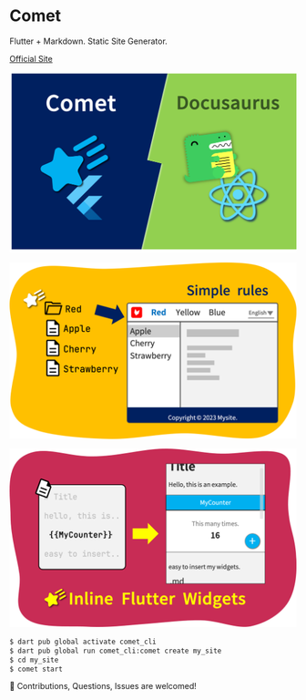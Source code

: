 # Comet

Flutter + Markdown. Static Site Generator.

[Official Site](https://comet.rubydog.jp/)

![image](https://github.com/rubydog-jp/comet/blob/main/remote_config/comet-and-docusaurus.png?raw=true)

![image](https://github.com/rubydog-jp/comet/blob/main/remote_config/pr-1.png?raw=true)

![image](https://github.com/rubydog-jp/comet/blob/main/remote_config/pr-2.png?raw=true)

```
$ dart pub global activate comet_cli
$ dart pub global run comet_cli:comet create my_site
$ cd my_site
$ comet start
```

🎉 Contributions, Questions, Issues are welcomed!
